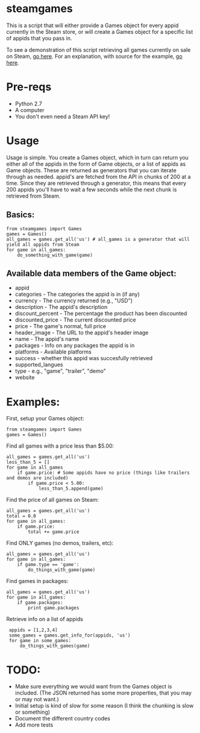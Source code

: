 steamgames
==========

This is a script that will either provide a Games object for every appid currently in the Steam store, or will create a Games object for a specific list of appids that you pass in.

To see a demonstration of this script retrieving all games currently on sale on Steam, [go here](http://74.63.212.37/sales.html). For an explanation, with source for the example, [go here](http://natecollings.com/?p=68 ).

Pre-reqs
========

* Python 2.7
* A computer
* You don't even need a Steam API key!

Usage
=====

Usage is simple. You create a Games object, which in turn can return you either all of the appids in the form of Game objects, or a list of appids as Game objects. These are returned as generators that you can iterate through as needed. appid's are fetched from the API in chunks of 200 at a time. Since they are retrieved through a generator, this means that every 200 appids you'll have to wait a few seconds while the next chunk is retrieved from Steam.

Basics:
------

    from steamgames import Games
    games = Games()
    all_games = games.get_all('us') # all_games is a generator that will yield all appids from Steam
    for game in all_games:
        do_something_with_game(game)

Available data members of the Game object:
-----------------------------------------

* appid
* categories - The categories the appid is in (if any)
* currency - The currency returned (e.g., "USD")
* description - The appid's description
* discount_percent - The percentage the product has been discounted
* discounted_price - The current discounted price
* price - The game's normal, full price
* header_image - The URL to the appid's header image
* name - The appid's name
* packages - Info on any packages the appid is in
* platforms - Available platforms
* success - whether this appid was succesfully retrieved
* supported_langues
* type - e.g., "game", "trailer", "demo"
* website 

Examples:
========

First, setup your Games object:
    
    from steamgames import Games
    games = Games()

Find all games with a price less than $5.00:

    all_games = games.get_all('us')
    less_than_5 = []
    for game in all_games
        if game.price: # Some appids have no price (things like trailers and demos are included)
            if game.price < 5.00:
                less_than_5.append(game)

Find the price of all games on Steam:

    all_games = games.get_all('us')
    total = 0.0
    for game in all_games:
        if game.price:
            total += game.price

Find ONLY games (no demos, trailers, etc):

    all_games = games.get_all('us')
    for game in all_games:
        if game.type == 'game':
            do_things_with_game(game)


Find games in packages:
    
    all_games = games.get_all('us')
    for game in all_games:
        if game.packages:
            print game.packages

Retrieve info on a list of appids

     appids = [1,2,3,4]
     some_games = games.get_info_for(appids, 'us')
     for game in some_games:
         do_things_with_games(game)

TODO:
====

* Make sure everything we would want from the Games object is included. (The JSON returned has some more properties, that you may or may not want.)
* Initial setup is kind of slow for some reason (I think the chunking is slow or something)
* Document the different country codes
* Add more tests